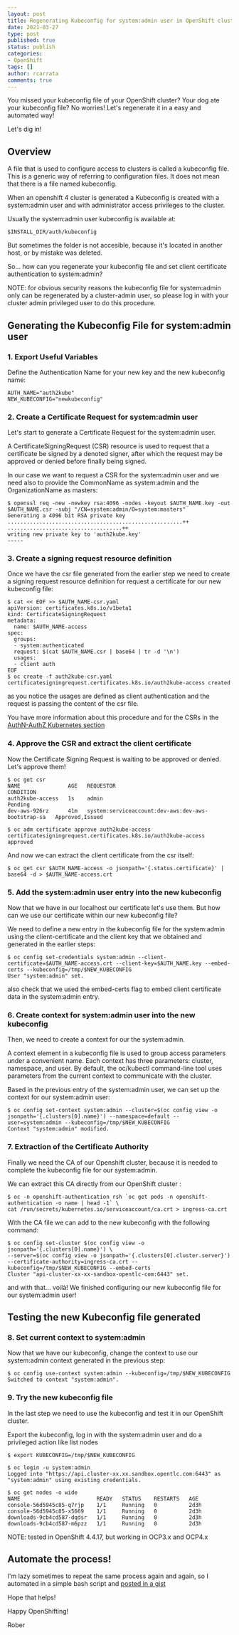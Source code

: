 ```yaml
---
layout: post
title: Regenerating Kubeconfig for system:admin user in OpenShift clusters
date: 2021-03-27
type: post
published: true
status: publish
categories:
- OpenShift
tags: []
author: rcarrata
comments: true
---
```


You missed your kubeconfig file of your OpenShift cluster? Your dog ate your kubeconfig file? No worries! Let's regenerate it in a easy and automated way!

Let's dig in!

## Overview

A file that is used to configure access to clusters is called a kubeconfig file. This is a generic
way of referring to configuration files. It does not mean that there is a file named kubeconfig.

When an openshift 4 cluster is generated a Kubeconfig is created with a system:admin user and with
administrator access privileges to the cluster.

Usually the system:admin user kubeconfig is available at:

```
$INSTALL_DIR/auth/kubeconfig
```

But sometimes the folder is not accesible, because it's located in another host, or by mistake was
deleted.

So... how can you regenerate your kubeconfig file and set client certificate authentication to system:admin?

NOTE: for obvious security reasons the kubeconfig file for system:admin only can be regenerated by a
cluster-admin user, so please log in with your cluster admin privileged user to do this procedure.

## Generating the Kubeconfig File for system:admin user

### 1. Export Useful Variables

Define the Authentication Name for your new key and the new kubeconfig name:

```
AUTH_NAME="auth2kube"
NEW_KUBECONFIG="newkubeconfig"
```

### 2. Create a Certificate Request for system:admin user

Let's start to generate a Certificate Request for the system:admin user.

A CertificateSigningRequest (CSR) resource is used to request that a certificate be signed by a
denoted signer, after which the request may be approved or denied before finally being signed.

In our case we want to request a CSR for the system:admin user and we need also to provide the
CommonName as system:admin and the OrganizationName as masters:

```
$ openssl req -new -newkey rsa:4096 -nodes -keyout $AUTH_NAME.key -out $AUTH_NAME.csr -subj "/CN=system:admin/O=system:masters"
Generating a 4096 bit RSA private key
.......................................................++
....................................++
writing new private key to 'auth2kube.key'
-----
```

### 3. Create a signing request resource definition

Once we have the csr file generated from the earlier step we need to create a signing request resource definition for request a certificate for our new kubeconfig file:

```
$ cat << EOF >> $AUTH_NAME-csr.yaml
apiVersion: certificates.k8s.io/v1beta1
kind: CertificateSigningRequest
metadata:
  name: $AUTH_NAME-access
spec:
  groups:
  - system:authenticated
  request: $(cat $AUTH_NAME.csr | base64 | tr -d '\n')
  usages:
  - client auth
EOF
$ oc create -f auth2kube-csr.yaml
certificatesigningrequest.certificates.k8s.io/auth2kube-access created
```

as you notice the usages are defined as client authentication and the request is passing the content of the csr file.

You have more information about this procedure and for the CSRs in the [AuthN-AuthZ Kubernetes section](https://kubernetes.io/docs/reference/access-authn-authz/certificate-signing-requests/#create-certificatesigningrequest)

### 4. Approve the CSR and extract the client certificate

Now the Certificate Signing Request is waiting to be approved or denied. Let's approve them!

```
$ oc get csr
NAME               AGE   REQUESTOR                                            CONDITION
auth2kube-access   1s    admin                                                Pending
dev-aws-926rz      41m   system:serviceaccount:dev-aws:dev-aws-bootstrap-sa   Approved,Issued

$ oc adm certificate approve auth2kube-access
certificatesigningrequest.certificates.k8s.io/auth2kube-access approved
```

And now we can extract the client certificate from the csr itself:

```
$ oc get csr $AUTH_NAME-access -o jsonpath='{.status.certificate}' | base64 -d > $AUTH_NAME-access.crt
```

### 5. Add the system:admin user entry into the new kubeconfig

Now that we have in our localhost our certificate let's use them. But how can we use our certificate within our new kubeconfig file?

We need to define a new entry in the kubeconfig file for the system:admin using the client-certificate and the client key that we obtained and generated in the earlier steps:

```
$ oc config set-credentials system:admin --client-certificate=$AUTH_NAME-access.crt --client-key=$AUTH_NAME.key --embed-certs --kubeconfig=/tmp/$NEW_KUBECONFIG
User "system:admin" set.
```

also check that we used the embed-certs flag to embed client certificate data in the system:admin entry.

### 6. Create context for system:admin user into the new kubeconfig

Then, we need to create a context for our the system:admin.

A context element in a kubeconfig file is used to group access parameters under a convenient name. Each context has three parameters: cluster, namespace, and user. By default, the oc/kubectl command-line tool uses parameters from the current context to communicate with the cluster.

Based in the previous entry of the system:admin user, we can set up the context for our system:admin user:

```
$ oc config set-context system:admin --cluster=$(oc config view -o jsonpath='{.clusters[0].name}') --namespace=default --user=system:admin --kubeconfig=/tmp/$NEW_KUBECONFIG
Context "system:admin" modified.
```

### 7. Extraction of the Certificate Authority

Finally we need the CA of our Openshift cluster, because it is needed to complete the kubeconfig file for our system:admin.

We can extract this CA directly from our OpenShift cluster :

```
$ oc -n openshift-authentication rsh `oc get pods -n openshift-authentication -o name | head -1` \
cat /run/secrets/kubernetes.io/serviceaccount/ca.crt > ingress-ca.crt
```

With the CA file we can add to the new kubeconfig with the following command:

```
$ oc config set-cluster $(oc config view -o jsonpath='{.clusters[0].name}') \
--server=$(oc config view -o jsonpath='{.clusters[0].cluster.server}') --certificate-authority=ingress-ca.crt --kubeconfig=/tmp/$NEW_KUBECONFIG --embed-certs
Cluster "api-cluster-xx-xx-sandbox-opentlc-com:6443" set.
```

and with that... voilà! We finished configuring our new kubeconfig file for our system:admin user!

## Testing the new Kubeconfig file generated

### 8. Set current context to system:admin

Now that we have our kubeconfig, change the context to use our system:admin context generated in the previous step:

```
$ oc config use-context system:admin --kubeconfig=/tmp/$NEW_KUBECONFIG
Switched to context "system:admin".
```

### 9. Try the new kubeconfig file

In the last step we need to use the kubeconfig and test it in our OpenShift cluster.

Export the kubeconfig, log in with the system:admin user and do a privileged action like list nodes

```
$ export KUBECONFIG=/tmp/$NEW_KUBECONFIG

$ oc login -u system:admin
Logged into "https://api.cluster-xx.xx.sandbox.opentlc.com:6443" as "system:admin" using existing credentials.

$ oc get nodes -o wide
NAME                        READY   STATUS    RESTARTS   AGE
console-56d5945c85-q7rjp    1/1     Running   0          2d3h
console-56d5945c85-x5669    1/1     Running   0          2d3h
downloads-9cb4cd587-dqdsr   1/1     Running   0          2d3h
downloads-9cb4cd587-m6pzz   1/1     Running   0          2d3h
```

NOTE: tested in OpenShift 4.4.17, but working in OCP3.x and OCP4.x

## Automate the process!

I'm lazy sometimes to repeat the same process again and again, so I automated in a simple bash script and [posted in a gist](https://gist.github.com/rcarrata/016da295c1421cccbfbd66ed9a7922bc)

Hope that helps!

Happy OpenShifting!

Rober

